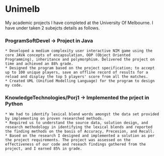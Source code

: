 # Unimelb
My academic projects I have completed at the University Of Melbourne. I have under taken 2 subejcts details as follows.

### ProgramSoftDevel -> Project in Java
    * Developed a medium complexity user interactive NIM game using the core JAVA concepts of encapsulation, OOP (Object Oriented Programming), inheritance and polymorphism. Delivered the project on time and achieved an 88% grade.
    * Designed the program based on the project specification; to accept up to 100 unique players, save an offline record of results for a reload and display the top 5 players' score from all the matches.
    * Created UML (Unified Modelling Language) for the program to design my code.
  
### KnowledgeTechnologies/Porj1 -> Implemented the prject in Python ##
    * We had to identify lexical blend words amongst the data set provided by implementing on proven researched methods. 
    * Required us to understand the source data, solution design, and research methodology in identifying the lexical blends and reported the finding methods on the basis of Accuracy, Precesion, and Recall. 
    * Based on the research I designed and implemented a solution as per the project requirements. The project was assessed on the effectiveness of our code and reseach findings gathered from the project, and I earned 85% in grade.

